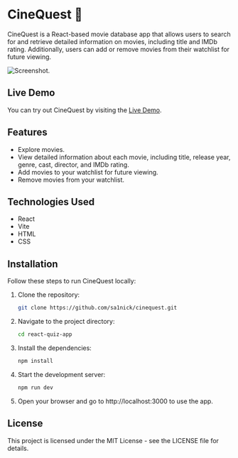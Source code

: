 # CineQuest 🍿

CineQuest is a React-based movie database app that allows users to search for and retrieve detailed information on movies, including title and IMDb rating. Additionally, users can add or remove movies from their watchlist for future viewing.

![Screenshot](#insert-live-demo-url-here).

## Live Demo

You can try out CineQuest by visiting the [Live Demo](#insert-live-demo-url-here).

## Features

- Explore movies.
- View detailed information about each movie, including title, release year, genre, cast, director, and IMDb rating.
- Add movies to your watchlist for future viewing.
- Remove movies from your watchlist.

## Technologies Used

- React
- Vite
- HTML
- CSS

## Installation

Follow these steps to run CineQuest locally:

1. Clone the repository:

   ```bash
   git clone https://github.com/sa1nick/cinequest.git

2. Navigate to the project directory:

    ```bash
    cd react-quiz-app
    ```

3. Install the dependencies:
    ```bash
    npm install
    ```

4. Start the development server:
    ```bash
    npm run dev
    ```

5. Open your browser and go to http://localhost:3000 to use the app.

## License
This project is licensed under the MIT License - see the LICENSE file for details.

